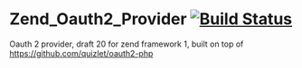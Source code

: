 Zend_Oauth2_Provider [![Build Status](https://travis-ci.org/aporat/Zend_Oauth2_Provider.png?branch=master)](https://travis-ci.org/aporat/Zend_Oauth2_Provider)
====================

Oauth 2 provider, draft 20 for zend framework 1, built on top of https://github.com/quizlet/oauth2-php

